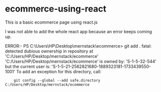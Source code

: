 # ecommerce-using-react
This is a basic ecommerce page using react.js

I was not able to add the whole react app because an error keeps coming up. 

ERROR:-
PS C:\Users\HP\Desktop\mernstack\ecommerce> git add .
fatal: detected dubious ownership in repository at 'C:/Users/HP/Desktop/mernstack/ecommerce'
'C:/Users/HP/Desktop/mernstack/ecommerce' is owned by:
        'S-1-5-32-544'
but the current user is:
        'S-1-5-21-2562821680-1889323181-1733439550-1001'
To add an exception for this directory, call:

        git config --global --add safe.directory C:/Users/HP/Desktop/mernstack/ecommerce
